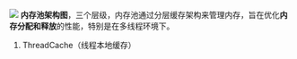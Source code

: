 ![](https://cdn.nlark.com/yuque/0/2025/png/39027506/1737645723531-894026d7-2d33-455c-afbf-bf6015175533.png?x-oss-process=image%2Fwatermark%2Ctype_d3F5LW1pY3JvaGVp%2Csize_15%2Ctext_5Luj56CB6ZqP5oOz5b2V55-l6K-G5pif55CD%2Ccolor_FFFFFF%2Cshadow_50%2Ct_80%2Cg_se%2Cx_10%2Cy_10)
**内存池架构图**，三个层级，内存池通过分层缓存架构来管理内存，旨在优化**内存分配和释放**的性能，特别是在多线程环境下。

1. ThreadCache（线程本地缓存）
